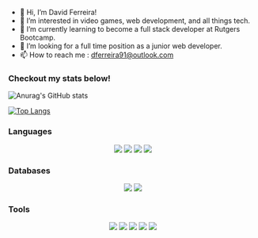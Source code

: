 - 👋 Hi, I’m David Ferreira!
- 👀 I’m interested in video games, web development, and all things tech. 
- 🌱 I’m currently learning to become a full stack developer at Rutgers Bootcamp. 
- 🔭 I’m looking for a full time position as a junior web developer.   
- 📫 How to reach me : dferreira91@outlook.com

### Checkout my stats below!
![Anurag's GitHub stats](https://github-readme-stats.vercel.app/api?username=disantoz&show_icons=true)<br />

[![Top Langs](https://github-readme-stats.vercel.app/api/top-langs/?username=disantoz)](https://github.com/anuraghazra/github-readme-stats)





<!---
DiSantoz/DiSantoz is a ✨ special ✨ repository because its `README.md` (this file) appears on your GitHub profile.
You can click the Preview link to take a look at your changes.
--->


### Languages

<p align='center'>

<img src="https://img.shields.io/badge/HTML5-E34F26?style=for-the-badge&logo=html5&logoColor=white"/>

<img src ="https://img.shields.io/badge/CSS-239120?&style=for-the-badge&logo=css3&logoColor=white"/>

<img src="https://img.shields.io/badge/JavaScript-F7DF1E?style=for-the-badge&logo=javascript&logoColor=black" />

<img src= "https://img.shields.io/badge/json-5E5C5C?style=for-the-badge&logo=json&logoColor=white" />

</p>

### Databases

<p align='center'>

<img src = "https://img.shields.io/badge/MySQL-00000F?style=for-the-badge&logo=mysql&logoColor=white" />

<img src= "https://img.shields.io/badge/MongoDB-4EA94B?style=for-the-badge&logo=mongodb&logoColor=white" />

</p>

### Tools

<p align='center'>

<img src= "https://img.shields.io/badge/npm-CB3837?style=for-the-badge&logo=npm&logoColor=white"/>
	
<img src="https://img.shields.io/badge/Node.js-339933?style=for-the-badge&logo=nodedotjs&logoColor=white"/>

<img src= "https://img.shields.io/badge/Express.js-000000?style=for-the-badge&logo=express&logoColor=white" />

<img src ="https://img.shields.io/badge/Bootstrap-563D7C?style=for-the-badge&logo=bootstrap&logoColor=white" />

<img src ="https://img.shields.io/badge/Git-F05032?style=for-the-badge&logo=git&logoColor=white"/>




